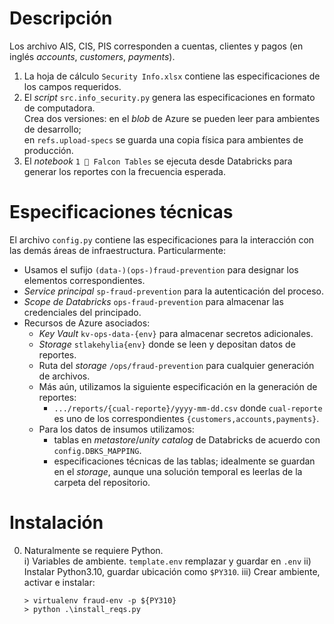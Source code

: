 # Descripción

Los archivo AIS, CIS, PIS corresponden a cuentas, clientes y pagos (en inglés 
_accounts_, _customers_, _payments_).  

1. La hoja de cálculo `Security Info.xlsx` contiene las especificaciones de los campos
requeridos.  
2. El _script_ `src.info_security.py` genera las especificaciones en formato de computadora.  
    Crea dos versiones: en el _blob_ de Azure se pueden leer para ambientes de desarrollo;   
    en `refs.upload-specs` se guarda una copia física para ambientes de producción.  
3. El _notebook_ `1 🦝 Falcon Tables` se ejecuta desde Databricks para generar 
    los reportes con la frecuencia esperada.  


# Especificaciones técnicas

El archivo `config.py` contiene las especificaciones para la interacción con las 
demás áreas de infraestructura.  Particularmente:  

* Usamos el sufijo `(data-)(ops-)fraud-prevention` para designar los elementos correspondientes.  
* _Service principal_ `sp-fraud-prevention` para la autenticación del proceso. 
* _Scope de Databricks_ `ops-fraud-prevention` para almacenar las credenciales del
    principado.
* Recursos de Azure asociados:
  * _Key Vault_ `kv-ops-data-{env}` para almacenar secretos adicionales.  
  * _Storage_ `stlakehylia{env}` donde se leen y depositan datos de reportes.  
  * Ruta del _storage_ `/ops/fraud-prevention` para cualquier generación de archivos.  
  * Más aún, utilizamos la siguiente especificación en la generación de reportes: 
    - `.../reports/{cual-reporte}/yyyy-mm-dd.csv` donde `cual-reporte` es uno de 
      los correspondientes `{customers,accounts,payments}`.  
  * Para los datos de insumos utilizamos:  
    - tablas en _metastore_/_unity catalog_ de Databricks de acuerdo con `config.DBKS_MAPPING`. 
    - especificaciones técnicas de las tablas; idealmente se guardan en el _storage_, 
      aunque una solución temporal es leerlas de la carpeta del repositorio.  


# Instalación

0. Naturalmente se requiere Python.  
  i) Variables de ambiente.  `template.env` remplazar y guardar en `.env`
  ii) Instalar Python3.10, guardar ubicación como `$PY310`. 
  iii) Crear ambiente, activar e instalar: 
    ```shell
    > virtualenv fraud-env -p ${PY310} 
    > python .\install_reqs.py
    ```
  



